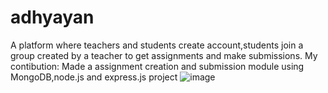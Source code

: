 # adhyayan

A platform where teachers and students create account,students join a group created by a teacher to get assignments and make submissions. My contibution: Made a assignment creation and submission module using MongoDB,node.js and express.js project
![image](https://github.com/user-attachments/assets/1324e751-baef-4e6a-8b98-c9d8f841cd43)
